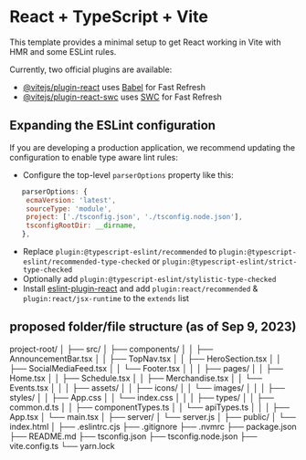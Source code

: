 # React + TypeScript + Vite

This template provides a minimal setup to get React working in Vite with HMR and some ESLint rules.

Currently, two official plugins are available:

- [@vitejs/plugin-react](https://github.com/vitejs/vite-plugin-react/blob/main/packages/plugin-react/README.md) uses [Babel](https://babeljs.io/) for Fast Refresh
- [@vitejs/plugin-react-swc](https://github.com/vitejs/vite-plugin-react-swc) uses [SWC](https://swc.rs/) for Fast Refresh

## Expanding the ESLint configuration

If you are developing a production application, we recommend updating the configuration to enable type aware lint rules:

- Configure the top-level `parserOptions` property like this:

```js
   parserOptions: {
    ecmaVersion: 'latest',
    sourceType: 'module',
    project: ['./tsconfig.json', './tsconfig.node.json'],
    tsconfigRootDir: __dirname,
   },
```

- Replace `plugin:@typescript-eslint/recommended` to `plugin:@typescript-eslint/recommended-type-checked` or `plugin:@typescript-eslint/strict-type-checked`
- Optionally add `plugin:@typescript-eslint/stylistic-type-checked`
- Install [eslint-plugin-react](https://github.com/jsx-eslint/eslint-plugin-react) and add `plugin:react/recommended` & `plugin:react/jsx-runtime` to the `extends` list

## proposed folder/file structure (as of Sep 9, 2023)
project-root/
│
├── src/
│   ├── components/
│   │   ├── AnnouncementBar.tsx
│   │   ├── TopNav.tsx
│   │   ├── HeroSection.tsx
│   │   ├── SocialMediaFeed.tsx
│   │   └── Footer.tsx
│   │
│   ├── pages/
│   │   ├── Home.tsx
│   │   ├── Schedule.tsx
│   │   ├── Merchandise.tsx
│   │   └── Events.tsx
│   │
│   ├── assets/
│   │   ├── icons/
│   │   └── images/
│   │
│   ├── styles/
│   │   ├── App.css
│   │   └── index.css
│   │
│   ├── types/
│   │   ├── common.d.ts
│   │   ├── componentTypes.ts
│   │   └── apiTypes.ts
│   │
│   ├── App.tsx
│   └── main.tsx
│
├── server/
│   └── server.js
│
├── public/
│   └── index.html
│
├── .eslintrc.cjs
├── .gitignore
├── .nvmrc
├── package.json
├── README.md
├── tsconfig.json
├── tsconfig.node.json
├── vite.config.ts
└── yarn.lock
